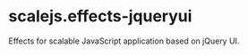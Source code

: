 scalejs.effects-jqueryui
========================

Effects for scalable JavaScript application based on jQuery UI. 